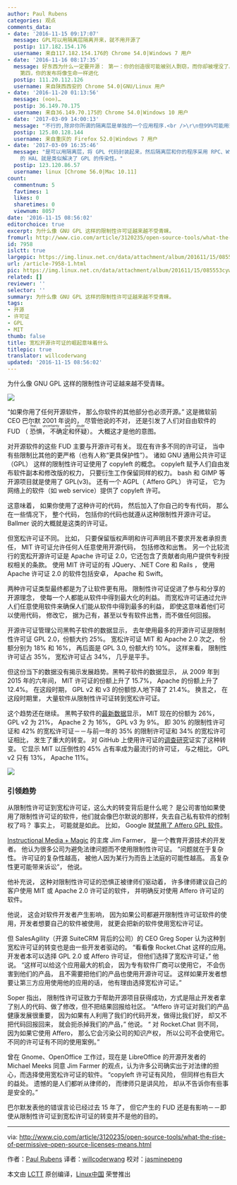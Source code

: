 ```yaml
---
author: Paul Rubens
categories: 观点
comments_data:
- date: '2016-11-15 09:17:07'
  message: GPL可以用隔离层隔离开来，就不用开源了
  postip: 117.182.154.176
  username: 来自117.182.154.176的 Chrome 54.0|Windows 7 用户
- date: '2016-11-16 08:17:35'
  message: 好东西为什么一定要开源： 第一：你的创造很可能被别人剽窃，而你却被埋没了。 第二，发布记录就是自己的成长记录。 第三，帮助自己找到更好的协作者和团队，而且是无成本的。
    第四，你的发布将像生命一样进化
  postip: 111.20.112.126
  username: 来自陕西西安的 Chrome 54.0|GNU/Linux 用户
- date: '2016-11-20 01:13:56'
  message: (⊙o⊙)…
  postip: 36.149.70.175
  username: 来自36.149.70.175的 Chrome 54.0|Windows 10 用户
- date: '2017-03-09 14:00:13'
  message: "不行的,除非你所谓的隔离层是单独的一个应用程序.<br />\r\n但99%可能用到的的GPL协议的库,这个有违你使用它的初衷.<br />\r\n你用到GPL的还得单独打包."
  postip: 125.80.128.144
  username: 来自重庆的 Firefox 52.0|Windows 7 用户
- date: '2017-03-09 16:35:46'
  message: "是可以用隔离层，将 GPL 代码封装起来，然后隔离层和你的程序采用 RPC、WS 等 API 方式来通讯。分发的时候，单独分发。<br />\r\nAndroid
    的 HAL 就是类似解决了 GPL 的传染性。"
  postip: 123.120.86.57
  username: linux [Chrome 56.0|Mac 10.11]
count:
  commentnum: 5
  favtimes: 1
  likes: 0
  sharetimes: 0
  viewnum: 8057
date: '2016-11-15 08:56:02'
editorchoice: true
excerpt: 为什么像 GNU GPL 这样的限制性许可证越来越不受青睐。
fromurl: http://www.cio.com/article/3120235/open-source-tools/what-the-rise-of-permissive-open-source-licenses-means.html
id: 7958
islctt: true
largepic: https://img.linux.net.cn/data/attachment/album/201611/15/085553cywmkrlwnhztoml7.jpg
url: /article-7958-1.html
pic: https://img.linux.net.cn/data/attachment/album/201611/15/085553cywmkrlwnhztoml7.jpg.thumb.jpg
related: []
reviewer: ''
selector: ''
summary: 为什么像 GNU GPL 这样的限制性许可证越来越不受青睐。
tags:
- 开源
- 许可证
- GPL
- MIT
thumb: false
title: 宽松开源许可证的崛起意味着什么
titlepic: true
translator: willcoderwang
updated: '2016-11-15 08:56:02'
---
```


为什么像 GNU GPL 这样的限制性许可证越来越不受青睐。


![](https://img.linux.net.cn/data/attachment/album/201611/15/085553cywmkrlwnhztoml7.jpg)


“如果你用了任何开源软件， 那么你软件的其他部分也必须开源。” 这是微软前 CEO 巴尔默 2001 年说的， 尽管他说的不对， 还是引发了人们对自由软件的 FUD （<ruby> 恐惧， 不确定和怀疑 <rp>  （ </rp> <rt>  fear, uncertainty and doubt </rt> <rp>  ） </rp></ruby>）。 大概这才是他的意图。


对开源软件的这些 FUD 主要与开源许可有关。 现在有许多不同的许可证， 当中有些限制比其他的更严格（也有人称“更具保护性”）。 诸如 GNU 通用公共许可证 （GPL） 这样的限制性许可证使用了 copyleft 的概念。 copyleft 赋予人们自由发布软件副本和修改版的权力， 只要衍生工作保留同样的权力。 bash 和 GIMP 等开源项目就是使用了 GPL(v3)。 还有一个 AGPL（ Affero GPL） 许可证， 它为网络上的软件（如 web service）提供了 copyleft 许可。


这意味着， 如果你使用了这种许可的代码， 然后加入了你自己的专有代码， 那么在一些情况下， 整个代码， 包括你的代码也就遵从这种限制性开源许可证。 Ballmer 说的大概就是这类的许可证。


但宽松许可证不同。 比如， 只要保留版权声明和许可声明且不要求开发者承担责任， MIT 许可证允许任何人任意使用开源代码， 包括修改和出售。 另一个比较流行的宽松开源许可证是 Apache 许可证 2.0，它还包含了贡献者向用户提供专利授权相关的条款。 使用 MIT 许可证的有 JQuery、.NET Core 和 Rails ， 使用 Apache 许可证 2.0 的软件包括安卓， Apache 和 Swift。


两种许可证类型最终都是为了让软件更有用。 限制性许可证促进了参与和分享的开源理念， 使每一个人都能从软件中得到最大化的利益。 而宽松许可证通过允许人们任意使用软件来确保人们能从软件中得到最多的利益， 即使这意味着他们可以使用代码， 修改它， 据为己有，甚至以专有软件出售，而不做任何回报。


开源许可证管理公司黑鸭子软件的数据显示， 去年使用最多的开源许可证是限制性许可证 GPL 2.0，份额大约 25%。 宽松许可证 MIT 和 Apache 2.0 次之， 份额分别为 18% 和 16%， 再后面是 GPL 3.0, 份额大约 10%。 这样来看， 限制性许可证占 35%， 宽松许可证占 34%， 几乎是平手。


但这份当下的数据没有揭示发展趋势。黑鸭子软件的数据显示， 从 2009 年到 2015 年的六年间， MIT 许可证的份额上升了 15.7%， Apache 的份额上升了 12.4%。 在这段时期， GPL v2 和 v3 的份额惊人地下降了 21.4%。 换言之， 在这段时期里， 大量软件从限制性许可证转到宽松许可证。


这个趋势还在继续。 黑鸭子软件的[最新数据](https://www.blackducksoftware.com/top-open-source-licenses)显示， MIT 现在的份额为 26%， GPL v2 为 21%， Apache 2 为 16%， GPL v3 为 9%。 即 30% 的限制性许可证和 42% 的宽松许可证－－与前一年的 35% 的限制许可证和 34% 的宽松许可证相比， 发生了重大的转变。 对 GitHub 上使用许可证的[调查研究](https://github.com/blog/1964-open-source-license-usage-on-github-com)证实了这种转变。 它显示 MIT 以压倒性的 45% 占有率成为最流行的许可证， 与之相比， GPL v2 只有 13%， Apache 11%。


![](https://img.linux.net.cn/data/attachment/album/201611/15/085606q6aspppp336pwg6a.jpg)


### 引领趋势


从限制性许可证到宽松许可证，这么大的转变背后是什么呢？ 是公司害怕如果使用了限制性许可证的软件，他们就会像巴尔默说的那样，失去自己私有软件的控制权了吗？ 事实上， 可能就是如此。 比如， Google 就[禁用了 Affero GPL 软件](http://www.theregister.co.uk/2011/03/31/google_on_open_source_licenses/)。


[Instructional Media + Magic](http://immagic.com/) 的主席 Jim Farmer， 是一个教育开源技术的开发者。 他认为很多公司为避免法律问题而不使用限制性许可证。 “问题就在于复杂性。 许可证的复杂性越高， 被他人因为某行为而告上法庭的可能性越高。 高复杂性更可能带来诉讼”， 他说。


他补充说， 这种对限制性许可证的恐惧正被律师们驱动着， 许多律师建议自己的客户使用 MIT 或 Apache 2.0 许可证的软件， 并明确反对使用 Affero 许可证的软件。


他说， 这会对软件开发者产生影响， 因为如果公司都避开限制性许可证软件的使用，开发者想要自己的软件被使用， 就更会把新的软件使用宽松许可证。


但 SalesAgility（开源 SuiteCRM 背后的公司）的 CEO Greg Soper 认为这种到宽松许可证的转变也是由一些开发者驱动的。 “看看像 Rocket.Chat 这样的应用。 开发者本可以选择 GPL 2.0 或 Affero 许可证， 但他们选择了宽松许可证，” 他说。 “这样可以给这个应用最大的机会， 因为专有软件厂商可以使用它， 不会伤害到他们的产品， 且不需要把他们的产品也使用开源许可证。 这样如果开发者想要让第三方应用使用他的应用的话， 他有理由选择宽松许可证。”


Soper 指出， 限制性许可证致力于帮助开源项目获得成功，方式是阻止开发者拿了别人的代码、做了修改，但不把结果回报给社区。 “Affero 许可证对我们的产品健康发展很重要， 因为如果有人利用了我们的代码开发，做得比我们好， 却又不把代码回报回来， 就会扼杀掉我们的产品，” 他说。 “ 对 Rocket.Chat 则不同， 因为如果它使用 Affero， 那么它会污染公司的知识产权， 所以公司不会使用它。 不同的许可证有不同的使用案例。”


曾在 Gnome、OpenOffice 工作过，现在是 LibreOffice 的开源开发者的 Michael Meeks 同意 Jim Farmer 的观点，认为许多公司确实出于对法律的担心，而选择使用宽松许可证的软件。 “copyleft 许可证有风险， 但同样也有巨大的益处。 遗憾的是人们都听从律师的， 而律师只是讲风险， 却从不告诉你有些事是安全的。”


巴尔默发表他的错误言论已经过去 15 年了， 但它产生的 FUD 还是有影响－－即使从限制性许可证到宽松许可证的转变并不是他的目的。




---


via: <http://www.cio.com/article/3120235/open-source-tools/what-the-rise-of-permissive-open-source-licenses-means.html>


作者：[Paul Rubens](http://www.cio.com/author/Paul-Rubens/) 译者：[willcoderwang](https://github.com/willcoderwang) 校对：[jasminepeng](https://github.com/jasminepeng)


本文由 [LCTT](https://github.com/LCTT/TranslateProject) 原创编译，[Linux中国](https://linux.cn/) 荣誉推出